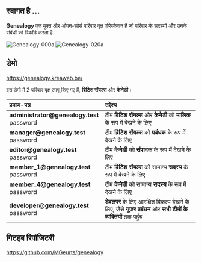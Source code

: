 ## स्वागत है ...

**Genealogy** एक मुफ्त और ओपन-सोर्स परिवार वृक्ष एप्लिकेशन है जो परिवार के सदस्यों और उनके संबंधों को रिकॉर्ड करता है।

<img src="img/help/genealogy-000a.webp" class="rounded" alt="Genealogy-000a">
<img src="img/help/genealogy-020a.webp" class="rounded" alt="Genealogy-020a">

## डेमो

<a href="https://genealogy.kreaweb.be/" target="_blank">https://genealogy.kreaweb.be/</a>

इस डेमो में 2 परिवार वृक्ष लागू किए गए हैं, **ब्रिटिश रॉयल्स** और **केनेडी**।

<table>
    <thead>
        <tr>
            <th style="text-align:left">प्रमाण-पत्र</th>
            <th style="text-align:left">उद्देश्य</th>
        </tr>
    </thead>
    <tbody>
        <tr>
            <td><b>administrator@genealogy.test</b><br/>password</td>
            <td>टीम <b>ब्रिटिश रॉयल्स</b> और <b>केनेडी</b> को <b>मालिक</b> के रूप में देखने के लिए</td>
        </tr>
        <tr>
            <td><b>manager@genealogy.test</b><br/>password</td>
            <td>टीम <b>ब्रिटिश रॉयल्स</b> को <b>प्रबंधक</b> के रूप में देखने के लिए</td>
        </tr>
        <tr>
            <td><b>editor@genealogy.test</b><br/>password</td>
            <td>टीम <b>केनेडी</b> को <b>संपादक</b> के रूप में देखने के लिए</td>
        </tr>
        <tr>
            <td><b>member_1@genealogy.test</b><br/>password</td>
            <td>टीम <b>ब्रिटिश रॉयल्स</b> को सामान्य <b>सदस्य</b> के रूप में देखने के लिए</td>
        </tr>
        <tr>
            <td><b>member_4@genealogy.test</b><br/>password</td>
            <td>टीम <b>केनेडी</b> को सामान्य <b>सदस्य</b> के रूप में देखने के लिए</td>
        </tr>
        <tr>
            <td><b>developer@genealogy.test</b><br/>password</td>
            <td><b>डेवलपर</b> के लिए आरक्षित विकल्प देखने के लिए, जैसे <b>यूजर प्रबंधन</b> और <b>सभी टीमों के व्यक्तियों</b> तक पहुँच</td>
        </tr>
    </tbody>
</table>

## गिटहब रिपॉजिटरी

<a href="https://github.com/MGeurts/genealogy/" target="_blank">https://github.com/MGeurts/genealogy</a>
